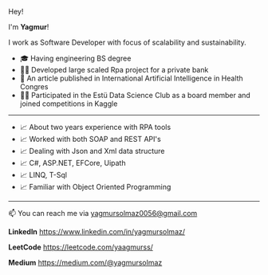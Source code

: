 Hey!

I'm **Yagmur**!

I work as Software Developer with focus of scalability and sustainability.

- 🎓 Having engineering BS degree
- 👨‍🏫 Developed large scaled Rpa project for a private bank
- 🏫 An article published in International Artificial Intelligence in Health Congres
- 👨‍🏫 Participated in the Estü Data Science Club as a board member and joined competitions in Kaggle

---

- 📈 About two years experience with RPA tools
- 📈 Worked with both SOAP and REST API's
- 📈 Dealing with Json and Xml data structure 
- 📈 C#, ASP.NET, EFCore, Uipath
- 📈 LINQ, T-Sql 
- 📈 Familiar with Object Oriented Programming

---

📫 You can reach me via yagmursolmaz0056@gmail.com

**LinkedIn** https://www.linkedin.com/in/yagmursolmaz/ 

**LeetCode**  https://leetcode.com/yaagmurss/

**Medium** https://medium.com/@yagmursolmaz

